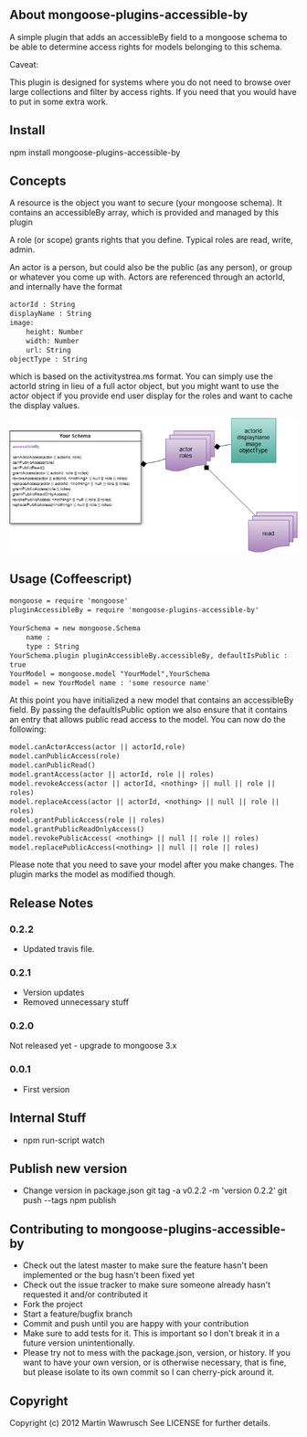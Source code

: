 ## About mongoose-plugins-accessible-by


A simple plugin that adds an accessibleBy field to a mongoose schema to be
able to determine access rights for models belonging to this schema.

Caveat:

This plugin is designed for systems where you do not need to browse over large
collections and filter by access rights. If you need that you would have to put
in some extra work.

## Install

npm install mongoose-plugins-accessible-by

## Concepts
A resource is the object you want to secure (your mongoose schema). It contains an accessibleBy array, which is provided and managed by this plugin

A role (or scope) grants rights that you define. Typical roles are read, write, admin.

An actor is a person, but could also be the public (as any person), or group or whatever you come up with. Actors are referenced through an actorId, and internally have the format

	actorId : String
	displayName : String
	image:
		height: Number
		width: Number
		url: String
	objectType : String 

which is based on the activitystrea.ms format. You can simply use the actorId string in lieu of a full actor object, but you might want to use the actor object if you provide end user display for the roles and want to cache the display values.

![Diagram Overview](http://github.com/codedoctor/mongoose-plugins-accessible-by/raw/master/assets/mongoose-plugin-accessible-by.png)



## Usage (Coffeescript)
  
	mongoose = require 'mongoose'
	pluginAccessibleBy = require 'mongoose-plugins-accessible-by'

	YourSchema = new mongoose.Schema
		name : 
		type : String
	YourSchema.plugin pluginAccessibleBy.accessibleBy, defaultIsPublic : true
	YourModel = mongoose.model "YourModel",YourSchema
	model = new YourModel name : 'some resource name'
  
At this point you have initialized a new model that contains an accessibleBy field. 
By passing the defaultIsPublic option we also ensure that it contains an entry that allows public read access to the model.
You can now do the following:

	model.canActorAccess(actor || actorId,role)
	model.canPublicAccess(role)
	model.canPublicRead()
	model.grantAccess(actor || actorId, role || roles)
	model.revokeAccess(actor || actorId, <nothing> || null || role || roles)
	model.replaceAccess(actor || actorId, <nothing> || null || role || roles)
	model.grantPublicAccess(role || roles)
	model.grantPublicReadOnlyAccess()
	model.revokePublicAccess( <nothing> || null || role || roles)
	model.replacePublicAccess(<nothing> || null || role || roles)
  
Please note that you need to save your model after you make changes. The plugin marks the model as modified though.

## Release Notes

### 0.2.2
* Updated travis file.

### 0.2.1
* Version updates
* Removed unnecessary stuff

### 0.2.0

Not released yet - upgrade to mongoose 3.x

### 0.0.1

* First version

## Internal Stuff

* npm run-script watch

## Publish new version

* Change version in package.json
git tag -a v0.2.2 -m 'version 0.2.2'
git push --tags
npm publish

## Contributing to mongoose-plugins-accessible-by
 
* Check out the latest master to make sure the feature hasn't been implemented or the bug hasn't been fixed yet
* Check out the issue tracker to make sure someone already hasn't requested it and/or contributed it
* Fork the project
* Start a feature/bugfix branch
* Commit and push until you are happy with your contribution
* Make sure to add tests for it. This is important so I don't break it in a future version unintentionally.
* Please try not to mess with the package.json, version, or history. If you want to have your own version, or is otherwise necessary, that is fine, but please isolate to its own commit so I can cherry-pick around it.

## Copyright

Copyright (c) 2012 Martin Wawrusch See LICENSE for
further details.


